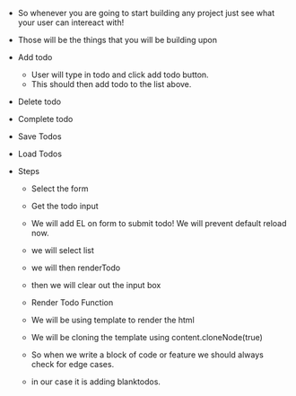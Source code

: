 
- So whenever you are going to start building any project just see what your user can intereact with!
- Those will be the things that you will be building upon

- Add todo
    - User will type in todo and click add todo button.
    - This should then add todo to the list above.
- Delete todo
- Complete todo
- Save Todos
- Load Todos 

- Steps
    - Select the form
    - Get the todo input
    - We will add EL on form to submit todo! We will prevent default reload now.
    - we will select list
    - we will then renderTodo
    - then we will clear out the input box

    - Render Todo Function
    - We will be using template to render the html
    - We will be cloning the template using content.cloneNode(true)
    - So when we write a block of code or feature we should always check for edge cases. 
    - in our case it is adding blanktodos.